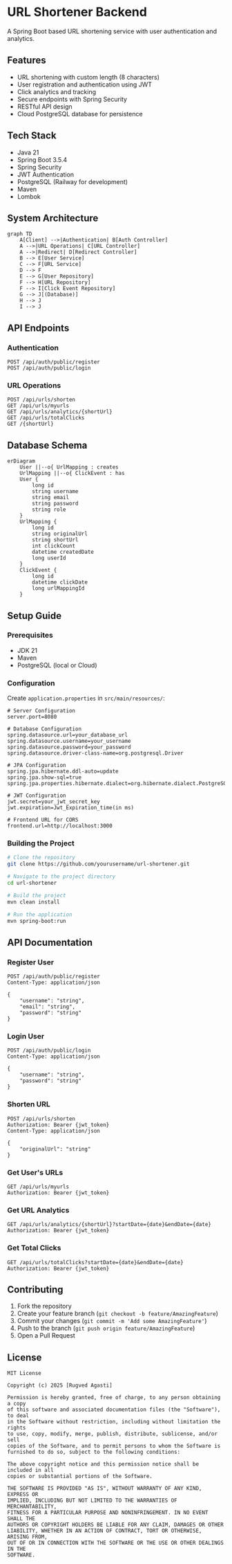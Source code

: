 # URL Shortener Backend
A Spring Boot based URL shortening service with user authentication and analytics.

## Features
- URL shortening with custom length (8 characters)
- User registration and authentication using JWT
- Click analytics and tracking
- Secure endpoints with Spring Security
- RESTful API design
- Cloud PostgreSQL database for persistence

## Tech Stack
- Java 21
- Spring Boot 3.5.4
- Spring Security
- JWT Authentication
- PostgreSQL (Railway for development)
- Maven
- Lombok

## System Architecture
```mermaid
graph TD
    A[Client] -->|Authentication| B[Auth Controller]
    A -->|URL Operations| C[URL Controller]
    A -->|Redirect| D[Redirect Controller]
    B --> E[User Service]
    C --> F[URL Service]
    D --> F
    E --> G[User Repository]
    F --> H[URL Repository]
    F --> I[Click Event Repository]
    G --> J[(Database)]
    H --> J
    I --> J
```

## API Endpoints

### Authentication
```
POST /api/auth/public/register
POST /api/auth/public/login
```

### URL Operations
```
POST /api/urls/shorten
GET /api/urls/myurls
GET /api/urls/analytics/{shortUrl}
GET /api/urls/totalClicks
GET /{shortUrl}
```

## Database Schema
```mermaid
erDiagram
    User ||--o{ UrlMapping : creates
    UrlMapping ||--o{ ClickEvent : has
    User {
        long id
        string username
        string email
        string password
        string role
    }
    UrlMapping {
        long id
        string originalUrl
        string shortUrl
        int clickCount
        datetime createdDate
        long userId
    }
    ClickEvent {
        long id
        datetime clickDate
        long urlMappingId
    }
```

## Setup Guide

### Prerequisites
- JDK 21
- Maven
- PostgreSQL (local or Cloud)

### Configuration
Create `application.properties` in `src/main/resources/`:

```properties
# Server Configuration
server.port=8080

# Database Configuration
spring.datasource.url=your_database_url
spring.datasource.username=your_username
spring.datasource.password=your_password
spring.datasource.driver-class-name=org.postgresql.Driver

# JPA Configuration
spring.jpa.hibernate.ddl-auto=update
spring.jpa.show-sql=true
spring.jpa.properties.hibernate.dialect=org.hibernate.dialect.PostgreSQLDialect

# JWT Configuration
jwt.secret=your_jwt_secret_key
jwt.expiration=Jwt_Expiration_time(in ms)

# Frontend URL for CORS
frontend.url=http://localhost:3000
```

### Building the Project
```bash
# Clone the repository
git clone https://github.com/yourusername/url-shortener.git

# Navigate to the project directory
cd url-shortener

# Build the project
mvn clean install

# Run the application
mvn spring-boot:run
```

## API Documentation

### Register User
```http
POST /api/auth/public/register
Content-Type: application/json

{
    "username": "string",
    "email": "string",
    "password": "string"
}
```

### Login User
```http
POST /api/auth/public/login
Content-Type: application/json

{
    "username": "string",
    "password": "string"
}
```

### Shorten URL
```http
POST /api/urls/shorten
Authorization: Bearer {jwt_token}
Content-Type: application/json

{
    "originalUrl": "string"
}
```

### Get User's URLs
```http
GET /api/urls/myurls
Authorization: Bearer {jwt_token}
```

### Get URL Analytics
```http
GET /api/urls/analytics/{shortUrl}?startDate={date}&endDate={date}
Authorization: Bearer {jwt_token}
```

### Get Total Clicks
```http
GET /api/urls/totalClicks?startDate={date}&endDate={date}
Authorization: Bearer {jwt_token}
```

## Contributing
1. Fork the repository
2. Create your feature branch (`git checkout -b feature/AmazingFeature`)
3. Commit your changes (`git commit -m 'Add some AmazingFeature'`)
4. Push to the branch (`git push origin feature/AmazingFeature`)
5. Open a Pull Request

## License

```
MIT License

Copyright (c) 2025 [Rugved Agasti]

Permission is hereby granted, free of charge, to any person obtaining a copy
of this software and associated documentation files (the "Software"), to deal
in the Software without restriction, including without limitation the rights
to use, copy, modify, merge, publish, distribute, sublicense, and/or sell
copies of the Software, and to permit persons to whom the Software is
furnished to do so, subject to the following conditions:

The above copyright notice and this permission notice shall be included in all
copies or substantial portions of the Software.

THE SOFTWARE IS PROVIDED "AS IS", WITHOUT WARRANTY OF ANY KIND, EXPRESS OR
IMPLIED, INCLUDING BUT NOT LIMITED TO THE WARRANTIES OF MERCHANTABILITY,
FITNESS FOR A PARTICULAR PURPOSE AND NONINFRINGEMENT. IN NO EVENT SHALL THE
AUTHORS OR COPYRIGHT HOLDERS BE LIABLE FOR ANY CLAIM, DAMAGES OR OTHER
LIABILITY, WHETHER IN AN ACTION OF CONTRACT, TORT OR OTHERWISE, ARISING FROM,
OUT OF OR IN CONNECTION WITH THE SOFTWARE OR THE USE OR OTHER DEALINGS IN THE
SOFTWARE.
```
